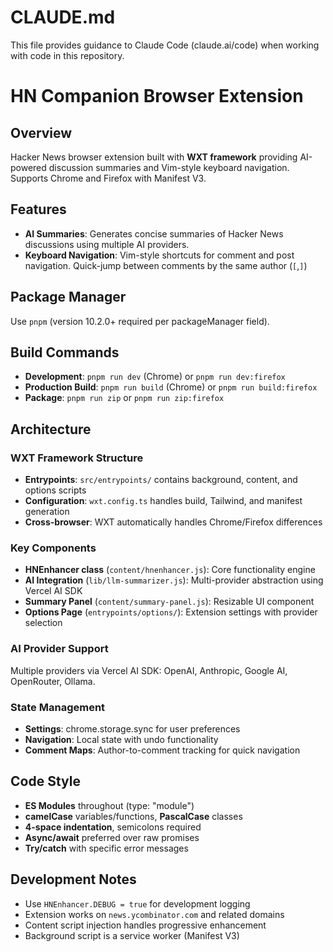 # CLAUDE.md

This file provides guidance to Claude Code (claude.ai/code) when working with code in this repository.

# HN Companion Browser Extension

## Overview
Hacker News browser extension built with **WXT framework** providing AI-powered discussion summaries and Vim-style keyboard navigation. 
Supports Chrome and Firefox with Manifest V3.
## Features
- **AI Summaries**: Generates concise summaries of Hacker News discussions using multiple AI providers.
- **Keyboard Navigation**: Vim-style shortcuts for comment and post navigation. Quick-jump between comments by the same author (`[`,`]`)

## Package Manager
Use `pnpm` (version 10.2.0+ required per packageManager field).

## Build Commands
- **Development**: `pnpm run dev` (Chrome) or `pnpm run dev:firefox`
- **Production Build**: `pnpm run build` (Chrome) or `pnpm run build:firefox`
- **Package**: `pnpm run zip` or `pnpm run zip:firefox`

## Architecture

### WXT Framework Structure
- **Entrypoints**: `src/entrypoints/` contains background, content, and options scripts
- **Configuration**: `wxt.config.ts` handles build, Tailwind, and manifest generation
- **Cross-browser**: WXT automatically handles Chrome/Firefox differences

### Key Components
- **HNEnhancer class** (`content/hnenhancer.js`): Core functionality engine
- **AI Integration** (`lib/llm-summarizer.js`): Multi-provider abstraction using Vercel AI SDK
- **Summary Panel** (`content/summary-panel.js`): Resizable UI component
- **Options Page** (`entrypoints/options/`): Extension settings with provider selection

### AI Provider Support
Multiple providers via Vercel AI SDK: OpenAI, Anthropic, Google AI, OpenRouter, Ollama.

### State Management
- **Settings**: chrome.storage.sync for user preferences
- **Navigation**: Local state with undo functionality
- **Comment Maps**: Author-to-comment tracking for quick navigation

## Code Style
- **ES Modules** throughout (type: "module")
- **camelCase** variables/functions, **PascalCase** classes
- **4-space indentation**, semicolons required
- **Async/await** preferred over raw promises
- **Try/catch** with specific error messages

## Development Notes
- Use `HNEnhancer.DEBUG = true` for development logging
- Extension works on `news.ycombinator.com` and related domains
- Content script injection handles progressive enhancement
- Background script is a service worker (Manifest V3)